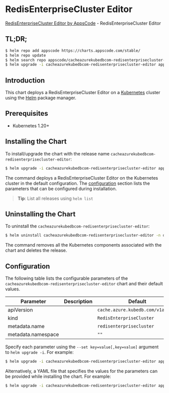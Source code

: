 # RedisEnterpriseCluster Editor

[RedisEnterpriseCluster Editor by AppsCode](https://appscode.com) - RedisEnterpriseCluster Editor

## TL;DR;

```bash
$ helm repo add appscode https://charts.appscode.com/stable/
$ helm repo update
$ helm search repo appscode/cacheazurekubedbcom-redisenterprisecluster-editor --version=v0.14.0
$ helm upgrade -i cacheazurekubedbcom-redisenterprisecluster-editor appscode/cacheazurekubedbcom-redisenterprisecluster-editor -n default --create-namespace --version=v0.14.0
```

## Introduction

This chart deploys a RedisEnterpriseCluster Editor on a [Kubernetes](http://kubernetes.io) cluster using the [Helm](https://helm.sh) package manager.

## Prerequisites

- Kubernetes 1.20+

## Installing the Chart

To install/upgrade the chart with the release name `cacheazurekubedbcom-redisenterprisecluster-editor`:

```bash
$ helm upgrade -i cacheazurekubedbcom-redisenterprisecluster-editor appscode/cacheazurekubedbcom-redisenterprisecluster-editor -n default --create-namespace --version=v0.14.0
```

The command deploys a RedisEnterpriseCluster Editor on the Kubernetes cluster in the default configuration. The [configuration](#configuration) section lists the parameters that can be configured during installation.

> **Tip**: List all releases using `helm list`

## Uninstalling the Chart

To uninstall the `cacheazurekubedbcom-redisenterprisecluster-editor`:

```bash
$ helm uninstall cacheazurekubedbcom-redisenterprisecluster-editor -n default
```

The command removes all the Kubernetes components associated with the chart and deletes the release.

## Configuration

The following table lists the configurable parameters of the `cacheazurekubedbcom-redisenterprisecluster-editor` chart and their default values.

|     Parameter      | Description |                   Default                    |
|--------------------|-------------|----------------------------------------------|
| apiVersion         |             | <code>cache.azure.kubedb.com/v1alpha1</code> |
| kind               |             | <code>RedisEnterpriseCluster</code>          |
| metadata.name      |             | <code>redisenterprisecluster</code>          |
| metadata.namespace |             | <code>""</code>                              |


Specify each parameter using the `--set key=value[,key=value]` argument to `helm upgrade -i`. For example:

```bash
$ helm upgrade -i cacheazurekubedbcom-redisenterprisecluster-editor appscode/cacheazurekubedbcom-redisenterprisecluster-editor -n default --create-namespace --version=v0.14.0 --set apiVersion=cache.azure.kubedb.com/v1alpha1
```

Alternatively, a YAML file that specifies the values for the parameters can be provided while
installing the chart. For example:

```bash
$ helm upgrade -i cacheazurekubedbcom-redisenterprisecluster-editor appscode/cacheazurekubedbcom-redisenterprisecluster-editor -n default --create-namespace --version=v0.14.0 --values values.yaml
```
